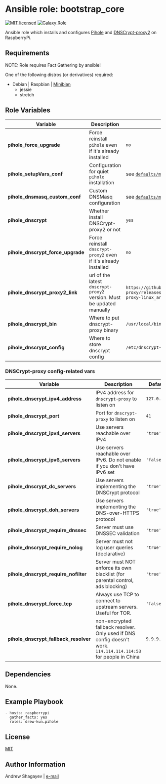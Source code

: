 Ansible role: bootstrap_core
=========

[![MIT licensed][mit-badge]][mit-link]
[![Galaxy Role][role-badge]][galaxy-link]

Ansible role which installs and configures [Pihole][pihole-link] and [DNSCrypt-proxy2][dnscrypt-proxy2-link] on RaspberryPi.

Requirements
------------

NOTE: Role requires Fact Gathering by ansible!

One of the following distros (or derivatives) required:
 - Debian | Raspbian | [Minibian][minibian-link]
    - jessie
    - stretch

Role Variables
--------------

| Variable | Description | Default |
|----------|-------------|---------|
| **pihole_force_upgrade** | Force reinstall `pihole` even if it's already installed |`no` |
| **pihole_setupVars_conf** | Configuration for quiet `pihole` installation | see [`defaults/main.yml`](defaults/main.yml) |
| **pihole_dnsmasq_custom_conf** | Custom DNSMasq configuration | see [`defaults/main.yml`](defaults/main.yml) |
| **pihole_dnscrypt** | Whether install DNSCrypt-proxy2 or not | `yes` |
| **pihole_dnscrypt_force_upgrade** | Force reinstall `dnscrypt-proxy2` even if it's already installed | `no` |
| **pihole_dnscrypt_proxy2_link** | url of the latest `dnscrypt-proxy2` version. Must be updated manually | `https://github.com/jedisct1/dnscrypt-proxy/releases/download/2.0.8/dnscrypt-proxy-linux_arm-2.0.8.tar.gz` |
| **pihole_dnscrypt_bin** | Where to put dnscrypt-proxy binary | `/usr/local/bin/dnscrypt-proxy` |
| **pihole_dnscrypt_config** | Where to store dnscrypt config | `/etc/dnscrypt-proxy/dnscrypt-proxy.toml` |

### DNSCrypt-proxy config-related vars

| Variable | Description | Default |
|----------|-------------|---------|
| **pihole_dnscrypt_ipv4_address** | IPv4 address for `dnscrypt-proxy` to listen on | `127.0.0.1` |
| **pihole_dnscrypt_port** | Port for `dnscrypt-proxy` to listen on | `41` |
| **pihole_dnscrypt_ipv4_servers** | Use servers reachable over IPv4 | `'true'` |
| **pihole_dnscrypt_ipv6_servers** | Use servers reachable over IPv6. Do not enable if you don't have IPv6 set | `'false'` |
| **pihole_dnscrypt_dc_servers** | Use servers implementing the DNSCrypt protocol | `'true'` |
| **pihole_dnscrypt_doh_servers** | Use servers implementing the DNS-over-HTTPS protocol | `'true'` |
| **pihole_dnscrypt_require_dnssec** | Server must use DNSSEC validation | `'true'` |
| **pihole_dnscrypt_require_nolog** | Server must not log user queries (declarative) | `'true'` |
| **pihole_dnscrypt_require_nofilter** | Server must NOT enforce its own blacklist (for parental control, ads blocking) | `'true'` |
| **pihole_dnscrypt_force_tcp** | Always use TCP to connect to upstream servers. Useful for TOR. | `'false'` |
| **pihole_dnscrypt_fallback_resolver** | non-encrypted fallback resolver. Only used if DNS config doesn't work. `114.114.114.114:53` for people in China | `9.9.9.9:5` |

Dependencies
------------

None.

Example Playbook
----------------

    - hosts: raspberrypi
      gather_facts: yes
      roles: drew-kun.pihole

License
-------

[MIT][mit-link]

Author Information
------------------

Andrew Shagayev | [e-mail](mailto:drewshg@gmail.com)

[role-badge]: https://img.shields.io/badge/role-drew--kun.pihole-green.svg
[galaxy-link]: https://galaxy.ansible.com/drew-kun/pihole/
[mit-badge]: https://img.shields.io/badge/license-MIT-blue.svg
[mit-link]: https://raw.githubusercontent.com/drew-kun/ansible-pihole/master/LICENSE
[minibian-link]: https://minibianpi.wordpress.com/
[pihole-link]: https://pi-hole.net/
[dnscrypt-proxy2-link]: https://github.com/jedisct1/dnscrypt-proxy
